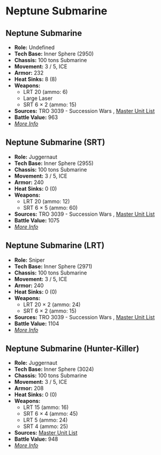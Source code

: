 # Neptune Submarine 

## Neptune Submarine 

- **Role:** Undefined 
- **Tech Base:** Inner Sphere (2950) 
- **Chassis:** 100 tons Submarine 
- **Movement:** 3 / 5, ICE 
- **Armor:** 232 
- **Heat Sinks:** 8 (8) 
- **Weapons:** 
  - LRT 20 (ammo: 6) 
  - Large Laser 
  - SRT 6 × 2 (ammo: 15) 
- **Sources:** TRO 3039 - Succession Wars , [Master Unit List](http://masterunitlist.info/Unit/Details/4711) 
- **Battle Value:** 963 
- [*More Info*](neptune_submarine/neptune_submarine.md) 

## Neptune Submarine (SRT) 

- **Role:** Juggernaut 
- **Tech Base:** Inner Sphere (2955) 
- **Chassis:** 100 tons Submarine 
- **Movement:** 3 / 5, ICE 
- **Armor:** 240 
- **Heat Sinks:** 0 (0) 
- **Weapons:** 
  - LRT 20 (ammo: 12) 
  - SRT 6 × 5 (ammo: 60) 
- **Sources:** TRO 3039 - Succession Wars , [Master Unit List](http://masterunitlist.info/Unit/Details/4710) 
- **Battle Value:** 1075 
- [*More Info*](neptune_submarine/neptune_submarine_srt.md) 

## Neptune Submarine (LRT) 

- **Role:** Sniper 
- **Tech Base:** Inner Sphere (2971) 
- **Chassis:** 100 tons Submarine 
- **Movement:** 3 / 5, ICE 
- **Armor:** 240 
- **Heat Sinks:** 0 (0) 
- **Weapons:** 
  - LRT 20 × 2 (ammo: 24) 
  - SRT 6 × 2 (ammo: 15) 
- **Sources:** TRO 3039 - Succession Wars , [Master Unit List](http://masterunitlist.info/Unit/Details/4709) 
- **Battle Value:** 1104 
- [*More Info*](neptune_submarine/neptune_submarine_lrt.md) 

## Neptune Submarine (Hunter-Killer) 

- **Role:** Juggernaut 
- **Tech Base:** Inner Sphere (3024) 
- **Chassis:** 100 tons Submarine 
- **Movement:** 3 / 5, ICE 
- **Armor:** 208 
- **Heat Sinks:** 0 (0) 
- **Weapons:** 
  - LRT 15 (ammo: 16) 
  - SRT 6 × 4 (ammo: 45) 
  - LRT 5 (ammo: 24) 
  - SRT 4 (ammo: 25) 
- **Sources:** [Master Unit List](http://masterunitlist.info/Unit/Details/2258) 
- **Battle Value:** 948 
- [*More Info*](neptune_submarine/neptune_submarine_hunter-killer.md) 

